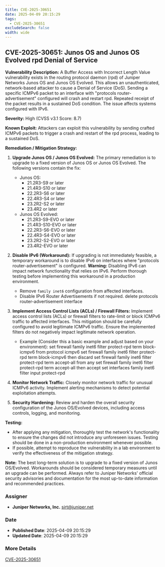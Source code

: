 ```yaml
---
title: CVE-2025-30651
date: 2025-04-09 20:15:29
tags:
  - CVE-2025-30651
excludeSearch: false
width: wide
---
```


## CVE-2025-30651: Junos OS and Junos OS Evolved rpd Denial of Service

**Vulnerability Description:** A Buffer Access with Incorrect Length Value vulnerability exists in the routing protocol daemon (rpd) of Juniper Networks Junos OS and Junos OS Evolved. This allows an unauthenticated, network-based attacker to cause a Denial of Service (DoS). Sending a specific ICMPv6 packet to an interface with "protocols router-advertisement" configured will crash and restart rpd. Repeated receipt of the packet results in a sustained DoS condition. The issue affects systems configured with IPv6.

**Severity:** High (CVSS v3.1 Score: 8.7)

**Known Exploit:** Attackers can exploit this vulnerability by sending crafted ICMPv6 packets to trigger a crash and restart of the rpd process, leading to a sustained DoS.

**Remediation / Mitigation Strategy:**

1.  **Upgrade Junos OS / Junos OS Evolved:** The primary remediation is to upgrade to a fixed version of Junos OS or Junos OS Evolved. The following versions contain the fix:

    *   Junos OS:
        *   21.2R3-S9 or later
        *   21.4R3-S10 or later
        *   22.2R3-S6 or later
        *   22.4R3-S4 or later
        *   23.2R2-S2 or later
        *   23.4R2 or later
    *   Junos OS Evolved:
        *   21.2R3-S9-EVO or later
        *   21.4R3-S10-EVO or later
        *   22.2R3-S6-EVO or later
        *   22.4R3-S4-EVO or later
        *   23.2R2-S2-EVO or later
        *   23.4R2-EVO or later

2.  **Disable IPv6 (Workaround):** If upgrading is not immediately feasible, a temporary workaround is to disable IPv6 on interfaces where "protocols router-advertisement" is configured. **Warning:** Disabling IPv6 can impact network functionality that relies on IPv6. Perform thorough testing before implementing this workaround in a production environment.

    *   Remove `family inet6` configuration from affected interfaces.
    *   Disable IPv6 Router Advertisements if not required.
        delete protocols router-advertisement interface <interface-name>
    
3.  **Implement Access Control Lists (ACLs) / Firewall Filters:** Implement access control lists (ACLs) or firewall filters to rate-limit or block ICMPv6 traffic to affected interfaces. This mitigation should be carefully configured to avoid legitimate ICMPv6 traffic. Ensure the implemented filters do not negatively impact legitimate network operation.

    *   Example (Consider this a basic example and adjust based on your environment):
        set firewall family inet6 filter protect-rpd term block-icmpv6 from protocol icmpv6
    set firewall family inet6 filter protect-rpd term block-icmpv6 then discard
    set firewall family inet6 filter protect-rpd term accept-all from any
    set firewall family inet6 filter protect-rpd term accept-all then accept
    set interfaces <interface-name> family inet6 filter input protect-rpd
    
4.  **Monitor Network Traffic:** Closely monitor network traffic for unusual ICMPv6 activity. Implement alerting mechanisms to detect potential exploitation attempts.

5.  **Security Hardening:** Review and harden the overall security configuration of the Junos OS/Evolved devices, including access controls, logging, and monitoring.

**Testing:**

*   After applying any mitigation, thoroughly test the network's functionality to ensure the changes did not introduce any unforeseen issues. Testing should be done in a non-production environment whenever possible.
*   If possible, attempt to reproduce the vulnerability in a lab environment to verify the effectiveness of the mitigation strategy.

**Note:** The best long-term solution is to upgrade to a fixed version of Junos OS/Evolved. Workarounds should be considered temporary measures until an upgrade can be performed.  Always refer to Juniper Networks' official security advisories and documentation for the most up-to-date information and recommended practices.

### Assigner
- **Juniper Networks, Inc.** <sirt@juniper.net>

### Date
- **Published Date**: 2025-04-09 20:15:29
- **Updated Date**: 2025-04-09 20:15:29

### More Details
[CVE-2025-30651](https://www.cvedetails.com/cve/CVE-2025-30651)